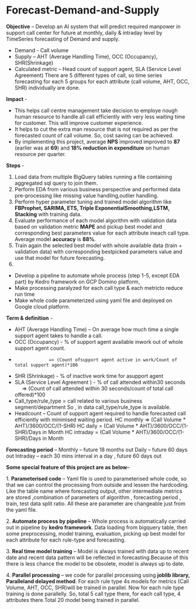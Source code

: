 # Forecast-Demand-and-Supply

**Objective** –
Develop an AI system that will predict required manpower in support call center for future at monthly, daily & intraday level by TimeSeries forecasting of Demand and supply. 

* Demand - Call volume
* Supply – AHT (Average Handling Time), OCC (Occupancy), SHR(Shrinkage)
* Calculated metric – Head count of support agent, SLA (Service Level Agreement)
There are 5 different types of call, so time series forecasting for each 5 groups for each attribute (call volume, AHT, OCC, SHR) individually are done.  

**Impact** -
* This helps call centre management take decision to employe nough human resource to handle all call efficiently with very less waiting time for customer. This will improve customer experience.
* It helps to cut the extra man resource that is not required as per the forecasted count of call volume. So, cost saving can be achieved. 
* By implementing this project, average **NPS** improved improved to **87** (earlier was at **69**) and **18% reduction in expenditure** on human resource per quarter.

**Steps** -

1. Load data from multiple BigQuery tables running a file containing aggregated sql query to join them.
2. Perform EDA from various business perspective and performed data pre-processing like missing value handling,outlier handling. 
3. Perform hyper parameter tuning and trained model algorithm like **FBProphet, SARIMA, ETS, Triple ExponentialSmoothing,LSTM, Stacking** with training data.
4. Evaluate performance of each model algorithm with validation data based on validation metric **MAPE** and pickup best model and corresponding best parameters value for each attribute ineach call type. Average model **accuracy** is **88%**. 
5. Train again the selected best model with whole available data (train + validation data) with corresponding bestpicked parameters value and use that model for future forecasting. 
6. 
  * Develop a pipeline to automate whole process (step 1-5, except EDA part) by Kedro framework on GCP Domino platform,
  * Make processing paralyzed for each call type & each metricto reduce run time
  * Make whole code parameterized using yaml file and deployed on Google cloud platform.

 
**Term & definition** - 
* AHT (Average Handling Time) – On average how much time a single support agent takes to handle a call. 
* OCC (Occupancy) - % of support agent available inwork out of whole support agent count.
*                  => (Count ofsupport agent active in work/Count of total support agent)*100
* SHR (Shrinkage) - % of inactive work time for asupport agent
* SLA (Service Level Agreement ) - % of call attended within30 seconds
                                => (Count of call attended within 30 seconds/count of total call offered)*100
* Call_type/rule_type = call related to various business segment/department So , in data call_type/rule_type is available.
* Headcount – Count of support agent required to handle forecasted call efficiently with minimised waiting period.
     HC monthly => (Call Volume * AHT)/3600/OCC/(1-SHR)
     HC daily = (Call Volume * AHT)/3600/OCC/(1-SHR)/Days in Month
     HC intraday = (Call Volume * AHT)/3600/OCC/(1-SHR)/Days in Month


**Forecasting period** – 
Monthly – future 18 months out 
Daily – future 60 days out
Intraday – each 30 mins interval in a day , future 60 days out   

**Some special feature of this project are as below**–  

1. **Parameterised code** –  Yaml file is used to parameterised whole code, so that we can control the processing from outside and lessen the hardcoding. Like the table name where forecasting output, other intermediate metrics are stored ,combination of parameters of algorithm , forecasting period , train, test data split ratio. All these are parameter are changeable just from the yaml file.  

2. **Automate process by pipeline** – Whole process is automatically carried out in pipeline by **kedro framework**. Data loading from bigquery table, then some preprocessing, model training, evaluation, picking up best model for each attribute for each rule-type and forecasting. 

3. **Real time model training** – Model is always trained with data up to recent date and recent data pattern will be reflected in forecasting.Because of this there is less chance the model to be obsolete, model is always up to date.  

4. **Parallel processing** – we code for parallel processing using **joblib library, Paralleland delayed method**. For each rule type 4s models for metrics (Call Volume, AHT, OCC, SHR)will be trained in parallel. Now for each rule type training is done parallelly. So, total 5 call type there, for each call type, 4 attributes there.Total 20 model being trained in parallel. 
